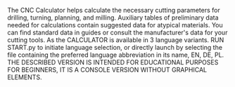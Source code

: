 The CNC Calculator helps calculate the necessary cutting parameters for drilling, turning, planning, and milling. 
Auxiliary tables of preliminary data needed for calculations contain suggested data for atypical materials. 
You can find standard data in guides or consult the manufacturer's data for your cutting tools. 
As the CALCULATOR is available in 3 language variants. 
RUN START.py to initiate language selection, or directly launch by selecting the file containing the preferred language abbreviation in its name, EN, DE, PL.
THE DESCRIBED VERSION IS INTENDED FOR EDUCATIONAL PURPOSES FOR BEGINNERS, IT IS A CONSOLE VERSION WITHOUT GRAPHICAL ELEMENTS.
